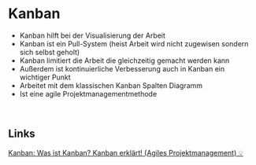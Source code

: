 # Kanban
- Kanban hilft bei der Visualisierung der Arbeit
- Kanban ist ein Pull-System (heist Arbeit wird nicht zugewisen sondern sich selbst geholt)
- Kanban limitiert die Arbeit die gleichzeitig gemacht werden kann
- Außerdem ist kontinuierliche Verbesserung auch in Kanban ein wichtiger Punkt
- Arbeitet mit dem klassischen Kanban Spalten Diagramm
- Ist eine agile Projektmanagementmethode

<br>

## Links
[Kanban: Was ist Kanban? Kanban erklärt! (Agiles Projektmanagement) 💡](https://www.youtube.com/watch?v=Tf-zcpwM5uQ)